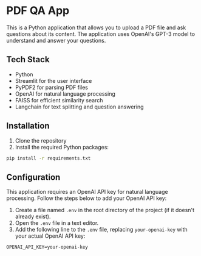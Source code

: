 # PDF QA App

This is a Python application that allows you to upload a PDF file and ask questions about its content. The application uses OpenAI's GPT-3 model to understand and answer your questions.

## Tech Stack

- Python
- Streamlit for the user interface
- PyPDF2 for parsing PDF files
- OpenAI for natural language processing
- FAISS for efficient similarity search
- Langchain for text splitting and question answering

## Installation

1. Clone the repository
2. Install the required Python packages:

```bash
pip install -r requirements.txt
```

## Configuration

This application requires an OpenAI API key for natural language processing. Follow the steps below to add your OpenAI API key:

1. Create a file named `.env` in the root directory of the project (if it doesn't already exist).
2. Open the `.env` file in a text editor.
3. Add the following line to the `.env` file, replacing `your-openai-key` with your actual OpenAI API key:

```dotenv
OPENAI_API_KEY=your-openai-key
```
